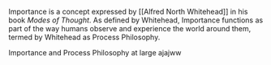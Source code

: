 Importance is a concept expressed by [[Alfred North Whitehead]] in his book *Modes of Thought*. As defined by Whitehead, Importance functions as part of the way humans observe and experience the world around them, termed by Whitehead as Process Philosophy.

Importance and Process Philosophy at large ajajww